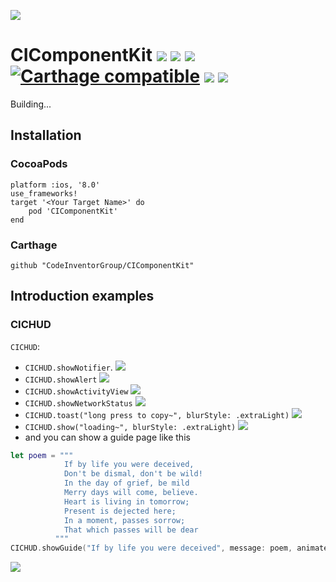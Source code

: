 

![](http://olvgkynut.bkt.clouddn.com/CIComponentKit_introduce.png?imageMogr2/thumbnail/640x640/interlace/1/blur/1x0/quality/100)

# CIComponentKit ![][image-1] ![][image-2] ![][image-3] [![Carthage compatible][image-4]][1] ![][image-5] ![][image-6]

 
Building...



## Installation

### CocoaPods

```
platform :ios, '8.0'
use_frameworks!
target '<Your Target Name>' do
    pod 'CIComponentKit'
end
```


### Carthage

```
github "CodeInventorGroup/CIComponentKit"
```

## Introduction examples

### CICHUD
`CICHUD`:

* `CICHUD.showNotifier`. ![](http://olvgkynut.bkt.clouddn.com/CICHUD_notifier@2x.png?imageMogr2/thumbnail/640x640/interlace/1/blur/1x0/quality/100)
* `CICHUD.showAlert` ![](http://olvgkynut.bkt.clouddn.com/CICHU_alert@2x.png?imageMogr2/thumbnail/640x640/interlace/1/blur/1x0/quality/100)
* `CICHUD.showActivityView` ![](http://olvgkynut.bkt.clouddn.com/CICHUD_showActivityView@2x.png?imageMogr2/thumbnail/640x640/interlace/1/blur/1x0/quality/100)
* `CICHUD.showNetworkStatus` ![](http://olvgkynut.bkt.clouddn.com/CICHUD_showNetWorkStatus@2x.png?imageMogr2/thumbnail/640x640/interlace/1/blur/1x0/quality/100)
* `CICHUD.toast("long press to copy~", blurStyle: .extraLight)` ![](http://olvgkynut.bkt.clouddn.com/CICHUD_toast@2x.png?imageMogr2/thumbnail/640x640/interlace/1/blur/1x0/quality/100)
* `CICHUD.show("loading~", blurStyle: .extraLight)` ![](http://olvgkynut.bkt.clouddn.com/CICHUD_loading@2x.png?imageMogr2/thumbnail/640x640/interlace/1/blur/1x0/quality/100)
* and you can show a guide page like this

```swift
let poem = """
            If by life you were deceived, 
            Don't be dismal, don't be wild! 
            In the day of grief, be mild 
            Merry days will come, believe. 
            Heart is living in tomorrow; 
            Present is dejected here; 
            In a moment, passes sorrow; 
            That which passes will be dear
          """
CICHUD.showGuide("If by life you were deceived", message: poem, animated: true)
```
![](http://olvgkynut.bkt.clouddn.com/CICHUD_showGuide@2x.png?imageMogr2/thumbnail/640x640/interlace/1/blur/1x0/quality/100)


[1]:	https://github.com/Carthage/Carthage

[image-1]:	https://travis-ci.org/CodeInventorGroup/CIComponentKit.svg?branch=master
[image-2]:	https://img.shields.io/badge/platform-ios-lightgrey.svg
[image-3]:	https://img.shields.io/cocoapods/v/CIComponentKit.svg?style=flat
[image-4]:	https://img.shields.io/badge/Carthage-compatible-4BC51D.svg?style=flat
[image-5]:	https://img.shields.io/badge/language-swift4.0-orange.svg
[image-6]:	https://img.shields.io/cocoapods/l/CIComponentKit.svg?style=flat
